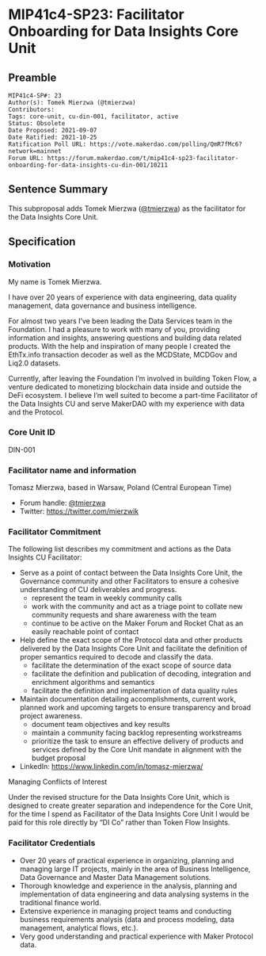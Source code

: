 # MIP41c4-SP23: Facilitator Onboarding for Data Insights Core Unit

## Preamble

```
MIP41c4-SP#: 23
Author(s): Tomek Mierzwa (@tmierzwa)
Contributors:
Tags: core-unit, cu-din-001, facilitator, active
Status: Obsolete
Date Proposed: 2021-09-07
Date Ratified: 2021-10-25
Ratification Poll URL: https://vote.makerdao.com/polling/QmR7fMc6?network=mainnet
Forum URL: https://forum.makerdao.com/t/mip41c4-sp23-facilitator-onboarding-for-data-insights-cu-din-001/10211
```

## Sentence Summary

This subproposal adds Tomek Mierzwa ([@tmierzwa](https://forum.makerdao.com/u/tmierzwa)) as the facilitator for the Data Insights Core Unit.

## Specification

### Motivation

My name is Tomek Mierzwa.

I have over 20 years of experience with data engineering, data quality management, data governance and business intelligence.

For almost two years I’ve been leading the Data Services team in the Foundation. I had a pleasure to work with many of you, providing information and insights, answering questions and building data related products. With the help and inspiration of many people I created the EthTx.info transaction decoder as well as the MCDState, MCDGov and Liq2.0 datasets.

Currently, after leaving the Foundation I’m involved in building Token Flow, a venture dedicated to monetizing blockchain data inside and outside the DeFi ecosystem. I believe I’m well suited to become a part-time Facilitator of the Data Insights CU and serve MakerDAO with my experience with data and the Protocol.

### Core Unit ID

DIN-001

### Facilitator name and information

Tomasz Mierzwa, based in Warsaw, Poland (Central European Time)

* Forum handle: [@tmierzwa](https://forum.makerdao.com/u/tmierzwa)
* Twitter: https://twitter.com/mierzwik

### Facilitator Commitment

The following list describes my commitment and actions as the Data Insights CU Facilitator:

* Serve as a point of contact between the Data Insights Core Unit, the Governance community and other Facilitators to ensure a cohesive understanding of CU deliverables and progress.
  * represent the team in weekly community calls
  * work with the community and act as a triage point to collate new community requests and share awareness with the team
  * continue to be active on the Maker Forum and Rocket Chat as an easily reachable point of contact
* Help define the exact scope of the Protocol data and other products delivered by the Data Insights Core Unit and facilitate the definition of proper semantics required to decode and classify the data.
  * facilitate the determination of the exact scope of source data
  * facilitate the definition and publication of decoding, integration and enrichment algorithms and semantics
  * facilitate the definition and implementation of data quality rules
* Maintain documentation detailing accomplishments, current work, planned work and upcoming targets to ensure transparency and broad project awareness.
  * document team objectives and key results
  * maintain a community facing backlog representing workstreams
  * prioritize the task to ensure an effective delivery of products and services defined by the Core Unit mandate in alignment with the budget proposal
* LinkedIn: https://www.linkedin.com/in/tomasz-mierzwa/

Managing Conflicts of Interest

Under the revised structure for the Data Insights Core Unit, which is designed to create greater separation and independence for the Core Unit, for the time I spend as Facilitator of the Data Insights Core Unit I would be paid for this role directly by “DI Co” rather than Token Flow Insights.

### Facilitator Credentials

* Over 20 years of practical experience in organizing, planning and managing large IT projects, mainly in the area of Business Intelligence, Data Governance and Master Data Management solutions.
* Thorough knowledge and experience in the analysis, planning and implementation of data engineering and data analysing systems in the traditional finance world.
* Extensive experience in managing project teams and conducting business requirements analysis (data and process modeling, data management, analytical flows, etc.).
* Very good understanding and practical experience with Maker Protocol data.
